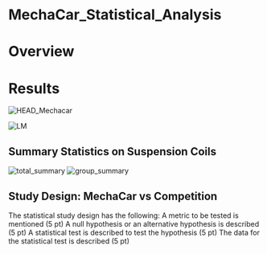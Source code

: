 
# MechaCar_Statistical_Analysis
# Overview



# Results



![HEAD_Mechacar](https://user-images.githubusercontent.com/78656720/120928660-8c496d00-c6b3-11eb-805b-d513bb44bc3f.PNG)

![LM](https://user-images.githubusercontent.com/78656720/120928671-953a3e80-c6b3-11eb-809a-f052bd66d8c3.PNG)

## Summary Statistics on Suspension Coils
![total_summary](https://user-images.githubusercontent.com/78656720/120931204-9a50bb00-c6be-11eb-8283-3a4baece78e6.PNG)
![group_summary](https://user-images.githubusercontent.com/78656720/120931215-9fae0580-c6be-11eb-9dc0-6621bd347403.PNG)


## Study Design: MechaCar vs Competition
The statistical study design has the following:
A metric to be tested is mentioned (5 pt)
A null hypothesis or an alternative hypothesis is described (5 pt)
A statistical test is described to test the hypothesis (5 pt)
The data for the statistical test is described (5 pt)
